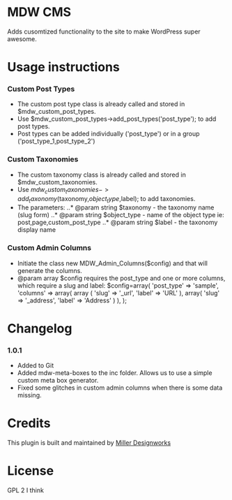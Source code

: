 MDW CMS
===========

Adds cusomtized functionality to the site to make WordPress super awesome.  

Usage instructions
===========

### Custom Post Types
 * The custom post type class is already called and stored in $mdw_custom_post_types.
 * Use $mdw_custom_post_types->add_post_types('post_type'); to add post types.
 * Post types can be added individually  ('post_type') or in a group ('post_type_1,post_type_2')
 
### Custom Taxonomies
 * The custom taxonomy class is already called and stored in $mdw_custom_taxonomies.
 * Use $mdw_custom_taxonomies->add_taxonomy($taxonomy,$object_type,$label); to add taxonomies.
 * The parameters:
 ..* @param string $taxonomy - the taxonomy name (slug form)
 ..* @param string $object_type - name of the object type ie: post,page,custom_post_type
 ..* @param string $label - the taxonomy display name

### Custom Admin Columns
 * Initiate the class new MDW_Admin_Columns($config) and that will generate the columns.
 * @param array $config requires the post_type and one or more columns, which require a slug and label:
   $config=array(
 	'post_type' => 'sample',
	'columns' => array(
		array (
			'slug' => '_url',
			'label' => 'URL'
		),
		array(
			'slug' => '_address',
			'label' => 'Address'
		)
	),
 );
 </code></pre>


Changelog
===========

### 1.0.1
 * Added to Git
 * Added mdw-meta-boxes to the inc folder. Allows us to use a simple custom meta box generator.
 * Fixed some glitches in custom admin columns when there is some data missing.

Credits
===========

This plugin is built and maintained by [Miller Designworks](http://millerdesignworks.com "Miller Designworks")

License
===========

GPL 2 I think
